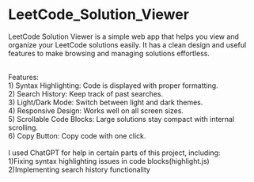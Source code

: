 # LeetCode_Solution_Viewer

LeetCode Solution Viewer is a simple web app that helps you view and organize your LeetCode solutions easily. It has a clean design and useful features to make browsing and managing solutions effortless.

<br>
Features:<br>
1) Syntax Highlighting: Code is displayed with proper formatting.<br>
2) Search History: Keep track of past searches.<br>
3) Light/Dark Mode: Switch between light and dark themes.<br>
4) Responsive Design: Works well on all screen sizes.<br>
5) Scrollable Code Blocks: Large solutions stay compact with internal scrolling.<br>
6) Copy Button: Copy code with one click.<br>

<br>
I used ChatGPT for help in certain parts of this project, including:<br>
1)Fixing syntax highlighting issues in code blocks(highlight.js)<br>
2)Implementing search history functionality<br>

